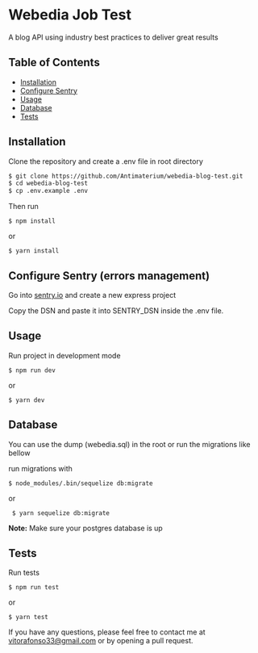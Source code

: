# Webedia Job Test

A blog API using industry best practices to deliver great results

## Table of Contents

- [Installation](#installation)
- [Configure Sentry](#configure-sentry-errors-management)
- [Usage](#usage)
- [Database](#database)
- [Tests](#tests)

## Installation

Clone the repository and create a .env file in root directory

```sh
$ git clone https://github.com/Antimaterium/webedia-blog-test.git
$ cd webedia-blog-test
$ cp .env.example .env
```
Then run

```$ npm install``` 

or

```$ yarn install```


## Configure Sentry (errors management)

Go into [sentry.io](https://sentry.io/auth/login/) and create a new express project

Copy the DSN and paste it into SENTRY_DSN inside the .env file.

## Usage

Run project in development mode

```$ npm run dev```

or

```$ yarn dev```

## Database

You can use the dump (webedia.sql) in the root or run the migrations like bellow

run migrations with

```$ node_modules/.bin/sequelize db:migrate``` 

or 

``` $ yarn sequelize db:migrate```

**Note:** Make sure your postgres database is up

## Tests

Run tests

```$ npm run test``` 

or 

```$ yarn test```

If you have any questions, please feel free to contact me at vitorafonso33@gmail.com or by opening a pull request.
